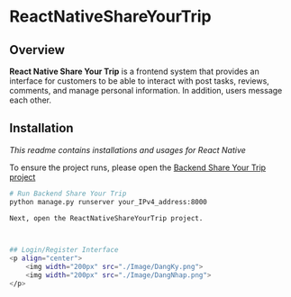 ﻿# ReactNativeShareYourTrip

## Overview

**React Native Share Your Trip** is a frontend system that provides an interface for customers to be able to interact with post tasks, reviews, comments, and manage personal information. In addition, users message each other.

## Installation
*This readme contains installations and usages for React Native*

To ensure the project runs, please open the [Backend Share Your Trip project](https://github.com/TrucThanh278/ShareYourTrip)

```bash
# Run Backend Share Your Trip
python manage.py runserver your_IPv4_address:8000

Next, open the ReactNativeShareYourTrip project.



## Login/Register Interface
<p align="center">
    <img width="200px" src="./Image/DangKy.png">
    <img width="200px" src="./Image/DangNhap.png">
</p>
